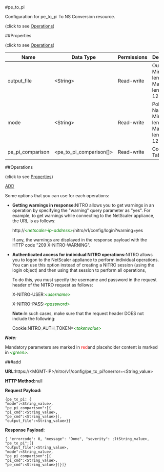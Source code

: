 #pe_to_pi



Configuration for pe_to_pi To NS Conversion resource.

<span>(click to see [Operations](#operations))</span>



##Properties 

<span>(click to see [Operations](#operations))</span>





<table><thead><tr><th>Name</th><th>Data Type</th><th>Permissions</th><th>Description</th></tr></thead><tbody><tr><td>output_file</td><td>&lt;String></td><td>Read-write</td><td>Output File.<br>Minimum length = 1<br>Maximum length = 128</td></tr><tr><td>mode</td><td>&lt;String></td><td>Read-write</td><td>Policy Name.<br>Minimum length = 1<br>Maximum length = 128</td></tr><tr><td>pe_pi_comparison</td><td>&lt;pe_to_pi_comparison[]></td><td>Read-write</td><td>Comparison Table.</td></tr></tbody></table>

##Operations 

<span>(click to see [Properties](#properties))</span>





[ADD](#all)





Some options that you can use for each operations:

<ul><li><p><b>Getting warnings in response:</b>NITRO allows you to get warnings in an operation by specifying the "warning" query parameter as "yes". For example, to get warnings while connecting to the NetScaler appliance, the URL is as follows:</p><p>http://<span style="color:green;font-style:italic;">&lt;netscaler-ip-address&gt;</span>/nitro/v1/config/login?warning=yes</p><p>If any, the warnings are displayed in the response payload with the HTTP code "209 X-NITRO-WARNING".</p></li><li><p><b>Authenticated access for individual NITRO operations:</b>NITRO allows you to logon to the NetScaler appliance to perform individual operations. You can use this option instead of creating a NITRO session (using the login object) and then using that session to perform all operations,</p><p>To do this, you must specify the username and password in the request header of the NITRO request as follows:</p><p>X-NITRO-USER:<span style="color:green;font-style:italic;">&lt;username&gt;</span></p><p>X-NITRO-PASS:<span style="color:green;font-style:italic;">&lt;password&gt;</span></p><p><b>Note:</b>In such cases, make sure that the request header DOES not include the following:</p><p>Cookie:NITRO_AUTH_TOKEN=<span style="color:green;font-style:italic;">&lt;tokenvalue&gt;</span></p></li></ul>







***Note:*** 

Mandatory parameters are marked in <span style="color:#FF0000;">red</span>and placeholder content is marked in <span style="color:green;font-style:italic">&lt;green&gt;</span>.



###add







<b>URL:</b>https://&lt;MGMT-IP&gt;/nitro/v1/config/pe_to_pi?onerror=&lt;String_value&gt;

<b>HTTP Method:</b>null

<b>Request Payload: </b>
```
{pe_to_pi: {
"mode":<String_value>,
"pe_pi_comparison":[{
"pi_cmd":<String_value>,
"pe_cmd":<String_value>}],
"output_file":<String_value>}}
```

<b>Response Payload: </b>
```
{ "errorcode": 0, "message": "Done", "severity": ;ltString_value>, "pe_to_pi":[{
"output_file":<String_value>,
"mode":<String_value>,
"pe_pi_comparison":[{
"pi_cmd":<String_value>,
"pe_cmd":<String_value>}]}]}
```








